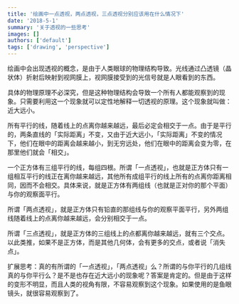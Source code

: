 ```yaml
---
title: '绘画中一点透视，两点透视，三点透视分别应该用在什么情况下'
date: '2018-5-1'
summary: '关于透视的一些思考'
images: []
authors: ['default']
tags: ['drawing', 'perspective']
---
```


绘画中会出现透视的概念，是由于人类眼球的物理结构导致。光线通过凸透镜（晶状体）折射后映射到视网膜上，视网膜接受到的光信号就是人眼看到的东西。

具体的物理原理不必深究，但是这种物理结构会导致一个所有人都能观察到的现象。只需要利用这一个现象就可以定性地解释一切透视的原理。这个现象就叫做：近大远小。

所有平行的线，随着线上的点离你越来越远，最后必定会相交于一点。由于是平行的，两条直线的「实际距离」不变，又由于近大远小，「实际距离」不变的情况下，他们在眼中的距离会越来越小，到无穷远处，他们在眼中的距离会变为零，在那里他们就会「相交」。

一个正方体有三组平行的线，每组四根。所谓「一点透视」，也就是正方体只有一组相互平行的线正在离你越来越远，其他所有成组平行的线上所有的点离你距离相同，因而不会相交。具体来说，就是正方体有两组线（也就是正对你的那个平面）与你的观察面平行。

所谓「两点透视」，就是正方体只有铅直的那组线与你的观察平面平行，另外两组线随着线上的点离你越来越远，会分别相交于一点。

所谓「三点透视」，就是正方体的三组线上的点都离你越来越远，就有三个交点。以此类推，如果不是正方体，而是其他几何体，会有更多的交点，或者说「消失点」。

扩展思考：真的有所谓的「一点透视」，「两点透视」么？所谓的与你平行的几组线真的与你平行么？是不是也存在近大远小的现象呢？答案是肯定的。但是由于这样的变形不明显，而且人类的视角有限，不容易观察到这个现象。如果使用的是鱼眼镜头，就很容易观察到了。

